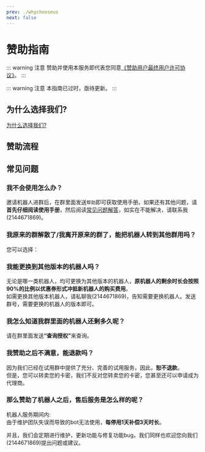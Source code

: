 ```yaml
---
prev: ./whychooseus
next: false
---
```

# 赞助指南

::: warning 注意
赞助并使用本服务即代表您同意[《赞助用户最终用户许可协议》](/EULA)。
:::

::: warning 注意
本指南已过时，亟待更新。
:::

<!--
::: warning 注意
目前本指南并不适用于<b>娱乐版</b>（包括终极版中的娱乐版）。对于此版本，请见<i><b>[托管指南](/hosting/)</b></i>。
:::
!-->

## 为什么选择我们?
[为什么选择我们?](/shop/whychooseus.html)



## 赞助流程
<a-alert type="info" message="提示" show-icon>
<template slot="description">
可前往<b><a href="/announcement/saleactivity.html">此处</a></b>确认促销&优惠活动的举办情况和具体优惠。
</template>
</a-alert>
<template>
  <a-steps direction="vertical" :current="4" >
    <a-step v-for='item in vertical_steps' :title='item.title' :subTitle='item.subTitle'>
      <a-icon slot="icon" :type="item.icon" />
    <template slot="description">
      <div v-show="item.id===0">
        <a-tabs default-active-key="1" :size="size" @change="callback">
          <a-tab-pane key="1" tab="会战版">
            会战版只有yobot的相关功能，包括带网页的会战管理系统和一系列的伤害统计图表等，能满足基本的会战需求，<b>适合只用于会战的人。</B></br>赞助<b>5.99元/月</b>即可使用这个机器人。
          </a-tab-pane>
          <a-tab-pane key="2" tab="会战实用版">
            标准版在会战功能之外加入了更多的实用功能，包括:jjc查询、rank表速查、日程表、会战排名、会战报告等，使得其能满足游戏过程中的大部分需求。<b>适合希望其不仅能用于会战，还能用于游戏的其他方面的人</B>。<br>赞助<b>14.99元/月</b>即可使用这个机器人。
          </a-tab-pane>
          <a-tab-pane key="3" tab="娱乐版">
            娱乐版加入了大量的娱乐功能，如你问我答、pcr版的每日运势、网抑云语录、集卡游戏和大头菜市场等等。当然，还有一些神秘的隐藏功能(笑)。另外，为了功能的纯粹性，剥离了会战功能与大部分实用功能。<b>但是，考虑到部分群的实际需要，保留了竞技场查询功能。默认禁用，使用前请按照说明启用。</b>藉由使用本版本的机器人，可以满足大部分的娱乐需求。<b>适合只用于娱乐的人。</B><br>赞助<b>15.99元/月</b>即可使用这个机器人。
          </a-tab-pane>
          <a-tab-pane key="4" tab="终极版">
            终极版是<b>会战&实用版</b>与<b>娱乐版</b>的组合套装，既可以满足会战管理的需要，也可以满足在会战间隙的娱乐需求。<b>适合需求广泛，需要功能面面俱到的人。</B><br>赞助<b>17.99元/月</b>即可使用这个机器人。<b>(比单买两个版本劲省12.99元！)</b>
          </a-tab-pane>
        </a-tabs>
      </div>
        <div v-show="item.id===1">
          <a-tabs default-active-key="1" :size="size" @change="callback">
            <a-tab-pane key="1" tab="自助赞助">
              <a-alert type="info" show-icon >
              <template slot="message">商店目前支持以下支付方式：<a-icon type="alipay" :style="{ fontSize: '20px' }"/> </br>如果您希望使用 <a-icon type="wechat" :style="{ fontSize: '20px' }" /> <a-icon type="qq" :style="{ fontSize: '20px' }" /> 进行赞助或您身处境外，请转到“联系维护组赞助”。</template>
              </a-alert>
              <p>决定了赞助的机器人的类型之后，就请点击下方按钮打开商店页面，然后按流程完成赞助。若下方图片过小，您可以点击图片来放大。</p>
              <a-button type="primary">
                <a href="http://shop.xcwbot.com" target="_blank">打开商店页面</a>
              </a-button>
              <template>
                <div>
                  <a-steps :current="current_shop" @change="onChange_shop">
                    <a-step v-for="item in steps_shop" :key="item.title" :title="item.title" :description="item.description" />
                  </a-steps>
                  <div class="steps-content">
                    <p v-html="steps_shop[current_shop].content"></p>
                    <img :src="steps_shop[current_shop].image" :height="steps_shop[current_shop].image_height"/>
                  </div>
                  <div class="steps-action">
                    <a-button v-if="current_shop < steps_shop.length - 1" type="primary" @click="next_shop">
                      下一步
                    </a-button>
                    <a-button v-if="current_shop == steps_shop.length - 1" type="primary">
                      结束
                    </a-button>
                    <a-button v-if="current_shop > 0" style="margin-left: 8px" @click="prev_shop">
                      上一步
                    </a-button>
                  </div>
                </div>
              </template>
            </a-tab-pane>
            <a-tab-pane key="2" tab="联系维护组赞助" force-render>
              <a-alert type="info" show-icon>
                <template slot="message">如您联系维护组进行赞助，可使用以下支付方式：
                  <a-icon type="alipay" :style="{ fontSize: '20px' }" />  <a-icon type="wechat" :style="{ fontSize: '20px' }" /> <a-icon type="qq" :style="{ fontSize: '20px' }" />
                </template>
              </a-alert>
              首先，请点击下方按钮<b>联系维护组</b>。<br><a-button type="primary">
                <a href="/about/#%E8%81%94%E7%B3%BB%E6%88%91%E4%BB%AC" target="_blank">联系维护组</a>
              </a-button><br>然后，您只需要向维护组提供您需要赞助的<b>版本</b>和<b>时长</b>以及想使用的<b>支付方式</b>。<br>之后，维护组便会返回一张支付二维码。<br><b>支付后</b>，您会同自助赞助一样得到一个<b>卡密</b>，请照下个步骤进行激活。
            </a-tab-pane>
          </a-tabs>
        </div>
        <div v-show="item.id===2">
          <a-steps :current="current" @change="onChange">
            <a-step v-for="item in steps" :key="item.title" :title="item.title" />
          </a-steps>
          <div class="steps-content">
            <p v-html="steps[current].content"></p>
            <img :src="steps[current].image" :height="steps[current].image_height" />
          </div>
          <div class="steps-action">
            <a-button v-if="current < steps.length - 1" type="primary" @click="next">
              下一步
            </a-button>
            <a-button v-if="current == steps.length - 1" type="primary" @click="">
              结束
            </a-button>
            <a-button v-if="current > 0" style="margin-left: 8px" @click="prev">
              上一步
            </a-button>
          </div>
        </div>
          <div v-show="item.id===3">
            <a-tabs default-active-key="1" @change="callback">
              <a-tab-pane key="1" tab="我是第一次使用...">
                或许您注意到了上一步最后的提示信息中有<b>“为你分配的Bot：...”</b>字样(如下图所示)。没有注意到也没有关系，这一行是告诉您应该<b>加这个QQ号为好友并邀请入群</b>。因为你私聊的机器人仅仅只是为了<b>激活</b>和<b>试用</b>存在的，你<b>不能</b>直接邀请它。待您向前面所说的机器人发送邀请并同意后，整个流程就结束了。<b>最后，祝您玩得开心！</b><br>
                <img src="https://image.pcrbotlink.top/register_1_end.jpg " height='400'>
              </a-tab-pane>
              <a-tab-pane key="2" tab="我已经使用过一会了..." force-render>
                <b>您已经完成了所有的步骤！祝您玩得开心！</b>
              </a-tab-pane>
            </a-tabs>
          </div>
    </template>
    </a-step>
  </a-steps>
</template>




## 常见问题
### 我不会使用怎么办？
邀请机器人进群后，在群里面发送`帮助`即可获取使用手册。如果还有其他问题，请<b>首先仔细阅读使用手册</b>，然后阅读[常见问题解答](/guide/qa)，如实在不能解决，请联系我(2144671869)。

### 我原来的群解散了/我离开原来的群了，能把机器人转到其他群用吗？
您可以选择：

<template>
  <div>
    <a-tabs default-active-key="1" :size="size" @change="callback">
      <a-tab-pane key="1" tab="自助转移">
        <template>
  <div>
    <a-steps :current="current_auto" @change="onChange_auto">
      <a-step v-for="item in steps_auto" :key="item.title" :title="item.title" :description="item.description" />
    </a-steps>
    <div class="steps-content">
      <p v-html="steps_auto[current_auto].content"></p>
      <img :src="steps_auto[current_auto].image" :height="steps_auto[current_auto].image_height" />
    </div>
    <div class="steps-action">
      <a-button v-if="current_auto < steps_auto.length - 1" type="primary" @click="next_auto">
        下一步
      </a-button>
      <a-button
        v-if="current_auto == steps_auto.length - 1"
        type="primary"
      >
        结束
      </a-button>
      <a-button v-if="current_auto > 0" style="margin-left: 8px" @click="prev_auto">
        上一步
      </a-button>
    </div>
  </div>
</template>
<style scoped>
.steps-content {
  margin-top: 16px;
  border: 1px dashed #e9e9e9;
  border-radius: 6px;
  background-color: #fafafa;
  min-height: 200px;
  text-align: center;
  padding-top: 80px;
}
.steps-action {
  margin-top: 24px;
}
</style>
      </a-tab-pane>
      <a-tab-pane key="2" tab="联系维护组转移" force-render>
        <a-button type="primary">
          <a href="/about/#%E8%81%94%E7%B3%BB%E6%88%91%E4%BB%AC" target="_blank">联系维护组</a>
        </a-button><br>
      <b>您只需要告知维护组需要转出授权的群号，转入授权的群号和版本即可。</b>
      </a-tab-pane>
    </a-tabs>
  </div>
</template>

### 我能更换到其他版本的机器人吗？
无论是哪一类机器人，均可更换为其他版本的机器人，<b>原机器人的剩余时长会按照90%的比例以优惠券形式冲抵新机器人的购买费用</b>。  
如需更换其他版本机器人，请私聊我(2144671869)，告知需要更换机器人。发送群号，需要更换的机器人的版本即可。

### 我怎么知道我群里面的机器人还剩多久呢？
请在群里面发送<b>“查询授权”</b>来查询。

### 我赞助之后不满意，能退款吗？
因为我们已经在试用群中提供了充分、完善的试用服务，因此，<b>恕不退款</b>。  
但是，您可以转卖您的卡密，我们不反对您转卖您的卡密，您甚至还可以申请成为代理商。

### 那么赞助了机器人之后，售后服务是怎么样的呢？
机器人服务期间内:  
由于维护团队失误而导致的bot无法使用，<b>每停用1天补偿3天时长</b>。  

并且，我们会定期进行维护，更新功能与修复功能bug。我们同样也欢迎您向我们(2144671869)提出问题或建议。


<script>
export default {
  data() {
    return {
      current_auto: 0,
      current_shop:0,
      current:0,
      size: 'large',
      steps_shop: [
        {
          title: '选择类型和时长',
          content: '<b>打开页面后，首先选择赞助类型和赞助时长，此处以会战版+月卡为例</b><br/>',
          image:'https://image.pcrbotlink.top/shopping-1.jpg',
          image_height:''
        },
        {
          title: '填写相关信息', 
          content: '<b>在此您需要填写联系邮箱，用来收取卡密；并直接在“查询密码”框内输入一个密码用于之后订单的查询。此外，如果您有优惠券，可以填入“优惠券”栏。</b><br/>',
          image: 'https://image.pcrbotlink.top/shopping-2.jpg',
          image_height:'400'
        },
        {
          title: '选择支付方式',
          content: '<b>确认填写的各项信息无误后，选择一种支付方式付款。</b><br/>',
          image: 'https://image.pcrbotlink.top/shopping-3.jpg',
          image_height:''
        },
        {
          title: '完成赞助并获得卡密',
          content: '<b>付款成功后，会自动跳转到提取卡密页面。若没有跳转，请</b><a href="https://shop3.xcwbot.com/#/record" target="_blank">查询订单</a><b>获取卡密。之后，请按照下个步骤所述将卡密激活。</b><br/>',
          image: 'https://image.pcrbotlink.top/shopping-4.jpg',
          image_height:'400'
        },
      ],
      steps: [
        {
          title: '加入群聊',
          content: '<b>首先，请加入群</b><a href="https://qm.qq.com/cgi-bin/qm/qr?k=hn4VL3tMGWcBsjydBncDcxyhKsjYWpKi&jump_from=webapi">626463935</a>。<b>关于机器人的维护、更新、故障和活动等事项都会在里面公布。</b>如果已经加入了可以跳过。',
          image: '',
          image_height: ''
        },
        {
          title: '添加机器人好友',
          content: '<b>之后添加群内机器人(管理员，群主不是机器人)为好友</b>，如果已经添加了可以跳过。',
          image: '',
          image_height: ''
        },
        {
          title: '发送指令',
          content: '<b>待机器人同意您的好友申请之后，向其私聊发送“充值”(如果机器人已经在您的群中，直接在群中at机器人发送充值根据提示发送卡密即可)，然后根据提示发送群号和卡密，成功后机器人会给予您如下图的提示。</b>',
          image: 'https://image.pcrbotlink.top/register_1.jpg',
          image_height: '400',
        }],
      steps_auto: [
        {
          title: '先决条件',
          description: '自助转移授权需要满足的条件',
          content: '如果要进行自助转移，以下条件必须<b>同时满足</b>，不能满足的请转到<b>“联系维护组转移”</b>由维护组<b>手动</b>为您转移：</br>1.需要转出授权的群<b>状态正常</b>(即未被冻结或解散)<br>2.机器人转移时<b>在群中</b>(若不在，请先邀请入群)<br>3.进行转移的人至少是转出群的<b>管理员或以上</b>',
          image: '',
          image_height: '',
        },
        {
          title: '生成转移码',
          description: '在转出群中at机器人并发送指令',
          content: '<b>由转出群的管理员或以上的at机器人并发送“转移授权”，然后根据提示发送转入群群号</b>',
          image: 'https://image.pcrbotlink.top/transfer_1.png',
          image_height: '',
        },
        {
          title: '使用转移码确认转移',
          description: '私聊机器人并发送指令',
          content: '<b>同样由转出群的管理员或以上的私聊机器人发送“转移授权”，然后完成确认转移流程</b>',
          image: 'https://image.pcrbotlink.top/transfer_2.png',
          image_height: '400',
        },
      ],
      vertical_steps:[
          {
              id:0,
              title:'对比选择',
              icon:'read',
              subTitle:'了解版本区别并选择适合的机器人'
          },
          {
              id:1,
              title:'完成赞助并获得卡密',
              icon:'money-collect',
              subTitle:'自助赞助或联系维护组赞助'
          },
          {
              id:2,
              title:'激活卡密',
              icon:'user-add',
              subTitle:'私聊机器人或在原有群中激活'
          },
          {
              id:3,
              title:'最后一步？',
              icon:'smile',
              subTitle:'Have Fun！'
          }],
      };
  },
  methods: {
    callback(key) {
      console.log(key);
    },
    next() {
      this.current++;
    },
    next_auto() {
      this.current_auto++;
    },
    prev() {
      this.current--;
    },
    prev_auto() {
      this.current_auto--;
    },
    next_shop() {
      this.current_shop++;
    },
    prev_shop() {
      this.current_shop--;
    },
    onChange(current) {
      console.log('onChange:', current);
      this.current = current;
    },
    onChange_auto(current) {
      console.log('onChange:', current);
      this.current_auto = current;
    },
    onChange_shop(current) {
      console.log('onChange:', current);
      this.current_shop = current;
    },
  },
};
</script>